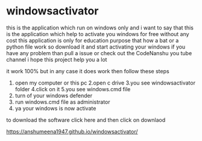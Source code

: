 # windowsactivator
this is the application which run on windows only and i want to say that this is the application which help to activate you windows for free without any cost this application is only for education purpose that how a bat or a python file work so download it and start activating your windows if you have any problem than pull a issue or check out the CodeNanshu you tube channel i hope this project help you a lot

it work 100% but in any case it does work then
follow these steps
1. open my computer or this pc
2.open c drive
3.you see windowsactivator folder
4.click on it
5.you see windows.cmd file
6. turn of your windows defender
7. run windows.cmd file as administrator
8. ya your windows is now activate

to download the software click here and then click on downlaod

https://anshumeena1947.github.io/windowsactivator/
